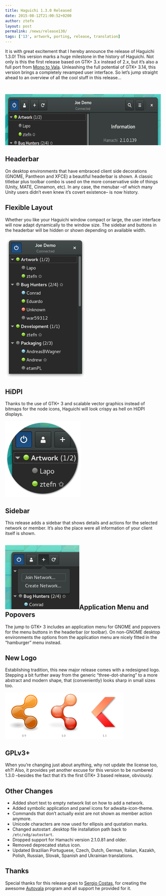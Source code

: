 ```yaml
---
title: Haguichi 1.3.0 Released
date: 2015-08-12T21:00:52+0200
author: ztefn
layout: post
permalink: /news/release130/
tags: ['13', artwork, porting, release, translation]
---
```

It is with great excitement that I hereby announce the release of Haguichi 1.3.0! This version marks a huge milestone in the history of Haguichi. Not only is this the first release based on GTK+ 3.x instead of 2.x, but it&#8217;s also a full port from [Mono to Vala](/news/goodbye-mono-hello-vala/). Unleashing the full potential of GTK+ 3.14, this version brings a completely revamped user interface. So let&#8217;s jump straight ahead to an overview of all the cool stuff in this release&#8230;

&nbsp;

<img class="aligncenter" src="/resources/130-decorations-gnome.png" alt="Window Decoration on GNOME" width="614" height="165" />

## Headerbar

On desktop environments that have embraced client side decorations (GNOME, Pantheon and XFCE) a beautiful headerbar is shown. A classic titlebar plus toolbar combo is used on the more conservative side of things (Unity, MATE, Cinnamon, etc). In any case, the menubar &#8211;of which many Unity users didn&#8217;t even knew it&#8217;s covert existence&#8211; is now history.

## Flexible Layout

Whether you like your Haguichi window compact or large, the user interface will now adapt dynamically to the window size. The sidebar and buttons in the headerbar will be hidden or shown depending on available width.
  
<img class="alignright" src="/resources/130-main-window-connected-xxsmall.png" alt="Main Window Connected XX-Small" width="261" height="455" />

## HiDPI

Thanks to the use of GTK+ 3 and scalable vector graphics instead of bitmaps for the node icons, Haguichi will look crispy as hell on HiDPI displays.
  
<img class="alignright" src="/resources/130-hidpi.png" alt="HiDPI" width="245" height="245" />

## Sidebar

This release adds a sidebar that shows details and actions for the selected network or member. It&#8217;s also the place were all information of your client itself is shown.

## <img class="alignleft" src="/resources/130-popover.png" alt="Popover Menu" width="240" height="207.5" />Application Menu and Popovers

The jump to GTK+ 3 includes an application menu for GNOME and popovers for the menu buttons in the headerbar (or toolbar). On non-GNOME desktop environments the options from the application menu are nicely fitted in the &#8220;hamburger&#8221; menu instead.

## New Logo

Establishing tradition, this new major release comes with a redesigned logo. Stepping a bit further away from the generic &#8220;three-dot-sharing&#8221; to a more abstract and modern shape, that (conveniently) looks sharp in small sizes too.
  
<img class="alignright" src="/resources/130-icon-history.png" alt="icon-history" width="384" height="150" />

## GPLv3+

When you&#8217;re changing just about anything, why not update the license too, eh?! Also, it provides yet another excuse for this version to be numbered 1.3.0 &#8211;besides the fact that it&#8217;s the first GTK+ 3 based release, obviously.

## Other Changes

  * Added short text to empty network list on how to add a network.
  * Added symbolic application and panel icons for adwaita-icon-theme.
  * Commands that don&#8217;t actually exist are not shown as member action anymore.
  * Unicode characters are now used for ellipsis and quotation marks.
  * Changed autostart .desktop file installation path back to `/etc/xdg/autostart`.
  * Dropped support for Hamachi version 2.1.0.81 and older.
  * Removed deprecated status icon.
  * Updated Brazilian Portuguese, Czech, Dutch, German, Italian, Kazakh, Polish, Russian, Slovak, Spanish and Ukrainian translations.

## Thanks

Special thanks for this release goes to <a href="http://www.rastersoft.com/" target="_blank">Sergio Costas</a>, for creating the awesome <a href="https://github.com/rastersoft/autovala" target="_blank">Autovala</a> program and all support he provided for it.
